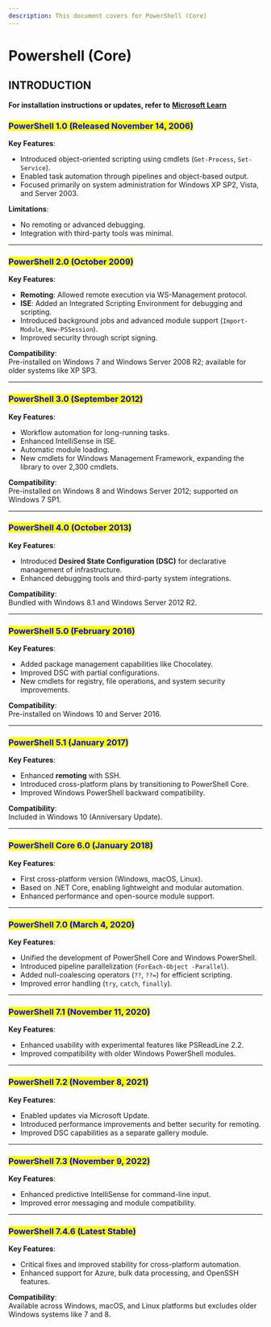 ```yaml
---
description: This document covers for PowerShell (Core)
---
```


# Powershell (Core)

## INTRODUCTION

**For installation instructions or updates, refer to** [**Microsoft Learn**](https://learn.microsoft.com/en-us/powershell/)

### <mark style="color:blue;">**PowerShell 1.0 (Released November 14, 2006)**</mark>

**Key Features**:

* Introduced object-oriented scripting using cmdlets (`Get-Process`, `Set-Service`).
* Enabled task automation through pipelines and object-based output.
* Focused primarily on system administration for Windows XP SP2, Vista, and Server 2003.

**Limitations**:

* No remoting or advanced debugging.
* Integration with third-party tools was minimal.

***

### <mark style="color:blue;">**PowerShell 2.0 (October 2009)**</mark>

**Key Features**:

* **Remoting**: Allowed remote execution via WS-Management protocol.
* **ISE**: Added an Integrated Scripting Environment for debugging and scripting.
* Introduced background jobs and advanced module support (`Import-Module`, `New-PSSession`).
* Improved security through script signing.

**Compatibility**:\
Pre-installed on Windows 7 and Windows Server 2008 R2; available for older systems like XP SP3.

***

### <mark style="color:blue;">**PowerShell 3.0 (September 2012)**</mark>

**Key Features**:

* Workflow automation for long-running tasks.
* Enhanced IntelliSense in ISE.
* Automatic module loading.
* New cmdlets for Windows Management Framework, expanding the library to over 2,300 cmdlets.

**Compatibility**:\
Pre-installed on Windows 8 and Windows Server 2012; supported on Windows 7 SP1.

***

### <mark style="color:blue;">**PowerShell 4.0 (October 2013)**</mark>

**Key Features**:

* Introduced **Desired State Configuration (DSC)** for declarative management of infrastructure.
* Enhanced debugging tools and third-party system integrations.

**Compatibility**:\
Bundled with Windows 8.1 and Windows Server 2012 R2.

***

### <mark style="color:blue;">**PowerShell 5.0 (February 2016)**</mark>

**Key Features**:

* Added package management capabilities like Chocolatey.
* Improved DSC with partial configurations.
* New cmdlets for registry, file operations, and system security improvements.

**Compatibility**:\
Pre-installed on Windows 10 and Server 2016.

***

### <mark style="color:blue;">**PowerShell 5.1 (January 2017)**</mark>

**Key Features**:

* Enhanced **remoting** with SSH.
* Introduced cross-platform plans by transitioning to PowerShell Core.
* Improved Windows PowerShell backward compatibility.

**Compatibility**:\
Included in Windows 10 (Anniversary Update).

***

### <mark style="color:blue;">**PowerShell Core 6.0 (January 2018)**</mark>

**Key Features**:

* First cross-platform version (Windows, macOS, Linux).
* Based on .NET Core, enabling lightweight and modular automation.
* Enhanced performance and open-source module support.

***

### <mark style="color:blue;">**PowerShell 7.0 (March 4, 2020)**</mark>

**Key Features**:

* Unified the development of PowerShell Core and Windows PowerShell.
* Introduced pipeline parallelization (`ForEach-Object -Parallel`).
* Added null-coalescing operators (`??`, `??=`) for efficient scripting.
* Improved error handling (`try`, `catch`, `finally`).

***

### <mark style="color:blue;">**PowerShell 7.1 (November 11, 2020)**</mark>

**Key Features**:

* Enhanced usability with experimental features like PSReadLine 2.2.
* Improved compatibility with older Windows PowerShell modules.

***

### <mark style="color:blue;">**PowerShell 7.2 (November 8, 2021)**</mark>

**Key Features**:

* Enabled updates via Microsoft Update.
* Introduced performance improvements and better security for remoting.
* Improved DSC capabilities as a separate gallery module.

***

### <mark style="color:blue;">**PowerShell 7.3 (November 9, 2022)**</mark>

**Key Features**:

* Enhanced predictive IntelliSense for command-line input.
* Improved error messaging and module compatibility.

***

### <mark style="color:blue;">**PowerShell 7.4.6 (Latest Stable)**</mark>

**Key Features**:

* Critical fixes and improved stability for cross-platform automation.
* Enhanced support for Azure, bulk data processing, and OpenSSH features.

**Compatibility**:\
Available across Windows, macOS, and Linux platforms but excludes older Windows systems like 7 and 8.

​

